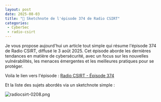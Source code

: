 ```yaml
---
layout: post
date: 2025-08-03
title: "🎨 Sketchnote de l'épisode 374 de Radio CSIRT"
categories:
 - CyberSec
 - radio-csirt
---
```


Je vous propose aujourd'hui un article tout simple qui résume l'épisode 374 de Radio CSIRT, diffusé le 3 août 2025. Cet épisode
aborde les dernières tendances en matière de cybersécurité, avec un focus sur les nouvelles vulnérabilités, les menaces émergentes et les meilleures pratiques pour se protéger.

Voila le lien vers l'épisode : [Radio CSIRT - Épisode 374](https://www.radiocsirt.fr/episode-374)

Et la liste des sujets abordés via un sketchnote simple : 

![radiocsirt-0208.png]({{home}}/assets/img/2025-08/radiocsirt-0208.png)
